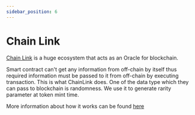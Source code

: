 ```yaml
---
sidebar_position: 6
---
```


# Chain Link

[Chain Link](https://chain.link/) is a huge ecosystem that acts as an Oracle for blockchain.

Smart contract can't get any information from off-chain by itself thus required information must be passed to it from
off-chain by executing transaction. This is what ChainLink does. One of the data type which they can pass to blockchain
is randomness. We use it to generate rarity parameter at token mint time.

More information about how it works can be found [here](https://docs.chain.link/docs/chainlink-vrf/)
